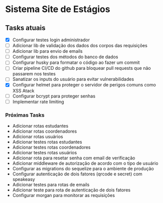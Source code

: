 # Sistema Site de Estágios

## Tasks atuais

* [x] Configurar testes login administrador
* [ ] Adicionar lib de validação dos dados dos corpos das requisições
* [ ] Adicionar lib para envio de emails
* [ ] Configurar testes dos métodos do banco de dados
* [ ] Configurar husky para formatar o código ao fazer um commit
* [ ] Criar pipeline CI/CD do github para bloquear pull requests que não passarem nos testes
* [ ] Sanatizar os inputs do usuário para evitar vulnerabilidades
* [x] Configurar helmet para proteger o servidor de perigos comuns como XSS Atack
* [ ] Configurar bcrypt para proteger senhas
* [ ] Implementar rate limiting

### Próximas Tasks
- Adicionar rotas estudantes
- Adicionar rotas coordenadores
- Adicionar rotas usuários
- Adicionar testes rotas estudantes
- Adicionar testes rotas coordenadores
- Adicionar testes rotas usuários
- Adicionar rota para resetar senha com email de verificação
- Adicionar middleware de autorização de acordo com o tipo de usuário
- Configurar as migrations do sequelize para o ambiente de produção
- Configurar autenticação de dois fatores (qrcode e secret) com speakeasy
- Adicionar testes para rotas de emails
- Adicionar teste para rota de autenticação de dois fatores
- Configurar morgan para monitorar as requisições

